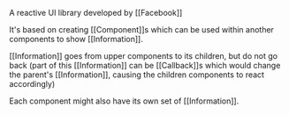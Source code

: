 A reactive UI library developed by [[Facebook]]

It's based on creating [[Component]]s which can be used within another components to show [[Information]].

[[Information]] goes from upper components to its children, but do not go back (part of this [[Information]] can be [[Callback]]s which would change the parent's [[Information]], causing the children components to react accordingly)

Each component might also have its own set of [[Information]].